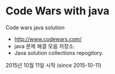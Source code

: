 # Code Wars with java
Code wars java solution

* http://www.codewars.com/
* java 문제 해결 모음 저장소.
* Java solution collections repogitory.

2015년 10월 11일 시작 (since 2015-10-11)
